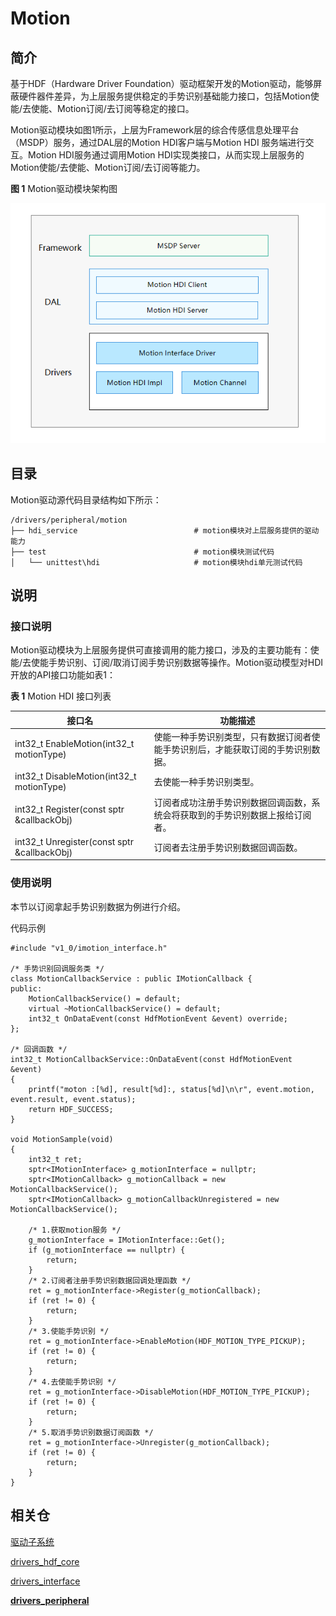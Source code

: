 # Motion

## 简介

基于HDF（Hardware Driver Foundation）驱动框架开发的Motion驱动，能够屏蔽硬件器件差异，为上层服务提供稳定的手势识别基础能力接口，包括Motion使能/去使能、Motion订阅/去订阅等稳定的接口。

Motion驱动模块如图1所示，上层为Framework层的综合传感信息处理平台（MSDP）服务，通过DAL层的Motion HDI客户端与Motion HDI 服务端进行交互。Motion HDI服务通过调用Motion HDI实现类接口，从而实现上层服务的Motion使能/去使能、Motion订阅/去订阅等能力。

**图 1** Motion驱动模块架构图

![](figures/motion-driver-module-architecture_zh.png)

## 目录

Motion驱动源代码目录结构如下所示：

```
/drivers/peripheral/motion
├── hdi_service                          # motion模块对上层服务提供的驱动能力
├── test                                 # motion模块测试代码
│   └── unittest\hdi                     # motion模块hdi单元测试代码
```

## 说明

### 接口说明

Motion驱动模块为上层服务提供可直接调用的能力接口，涉及的主要功能有：使能/去使能手势识别、订阅/取消订阅手势识别数据等操作。Motion驱动模型对HDI开放的API接口功能如表1：

**表 1**  Motion HDI 接口列表

| 接口名                                                       | 功能描述                                                     |
| ------------------------------------------------------------ | ------------------------------------------------------------ |
| int32_t EnableMotion(int32_t motionType)                     | 使能一种手势识别类型，只有数据订阅者使能手势识别后，才能获取订阅的手势识别数据。 |
| int32_t DisableMotion(int32_t motionType)                    | 去使能一种手势识别类型。                                     |
| int32_t Register(const sptr<IMotionCallback> &callbackObj)   | 订阅者成功注册手势识别数据回调函数，系统会将获取到的手势识别数据上报给订阅者。 |
| int32_t Unregister(const sptr<IMotionCallback> &callbackObj) | 订阅者去注册手势识别数据回调函数。                           |

### 使用说明

本节以订阅拿起手势识别数据为例进行介绍。

代码示例

```
#include "v1_0/imotion_interface.h"

/* 手势识别回调服务类 */
class MotionCallbackService : public IMotionCallback {
public:
    MotionCallbackService() = default;
    virtual ~MotionCallbackService() = default;
    int32_t OnDataEvent(const HdfMotionEvent &event) override;
};

/* 回调函数 */
int32_t MotionCallbackService::OnDataEvent(const HdfMotionEvent &event)
{
    printf("moton :[%d], result[%d]:, status[%d]\n\r", event.motion, event.result, event.status);
    return HDF_SUCCESS;
}

void MotionSample(void)
{
    int32_t ret;
    sptr<IMotionInterface> g_motionInterface = nullptr;
    sptr<IMotionCallback> g_motionCallback = new MotionCallbackService();
    sptr<IMotionCallback> g_motionCallbackUnregistered = new MotionCallbackService();

    /* 1.获取motion服务 */
    g_motionInterface = IMotionInterface::Get();
    if (g_motionInterface == nullptr) {
        return;
    }
    /* 2.订阅者注册手势识别数据回调处理函数 */
    ret = g_motionInterface->Register(g_motionCallback);
    if (ret != 0) {
        return;
    }
    /* 3.使能手势识别 */
    ret = g_motionInterface->EnableMotion(HDF_MOTION_TYPE_PICKUP);
    if (ret != 0) {
        return;
    }
    /* 4.去使能手势识别 */
    ret = g_motionInterface->DisableMotion(HDF_MOTION_TYPE_PICKUP);
    if (ret != 0) {
        return;
    }
    /* 5.取消手势识别数据订阅函数 */
    ret = g_motionInterface->Unregister(g_motionCallback);
    if (ret != 0) {
        return;
    }
}
```

## 相关仓

[驱动子系统](https://gitee.com/openharmony/docs/blob/master/zh-cn/readme/%E9%A9%B1%E5%8A%A8%E5%AD%90%E7%B3%BB%E7%BB%9F.md)

[drivers_hdf_core](https://gitee.com/openharmony/drivers_hdf_core)

[drivers_interface](https://gitee.com/openharmony/drivers_interface)

[**drivers\_peripheral**](https://gitee.com/openharmony/drivers_peripheral)